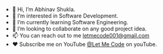 - 👋 Hi, I’m Abhinav Shukla.
- 👀 I’m interested in Software Development.
- 🌱 I’m currently learning Software Engineering.
- 💞️ I’m looking to collaborate on any good project idea. 
- 📫 You can reach out to me letmecode001@gmail.com
- ❤️ Subscribe me on YouTube [@Let Me Code](https://www.youtube.com/channel/UCfMiFzSrqj8xuBWo-cxwMDg) on youTube.

<!---
abhinavshukla01/abhinavshukla01 is a ✨ special ✨ repository because its `README.md` (this file) appears on your GitHub profile.
You can click the Preview link to take a look at your changes.
--->
